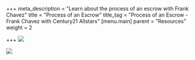+++
meta_description = "Learn about the process of an escrow with Frank Chavez"
title = "Process of an Escrow"
title_tag = "Process of an Escrow - Frank Chavez with Century21 Allstars"
[menu.main]
parent = "Resources"
weight = 2

+++
![](/uploads/process_escrow.jpg)

![](/uploads/process_of_an_escrow.png)